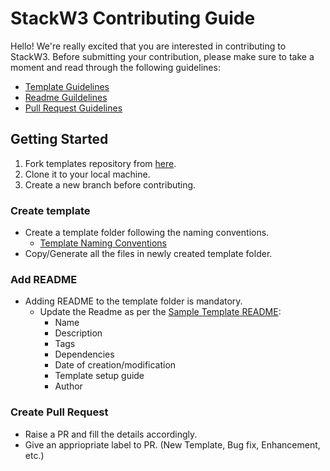 # StackW3 Contributing Guide

Hello! We're really excited that you are interested in contributing to StackW3. Before submitting your contribution, please make sure to take a moment and read through the following guidelines:

- [Template Guidelines](#create-template)
- [Readme Guildelines](#add-readme)
- [Pull Request Guidelines](#create-pull-request)

## Getting Started

1. Fork templates repository from [here](https://github.com/stackw3/templates).
2. Clone it to your local machine.
3. Create a new branch before contributing.

### Create template

- Create a template folder following the naming conventions.
  - [Template Naming Conventions](https://github.com/stackw3/docs/blob/main/TEMPLATE_NAMING_CONVENTIONS.md)
- Copy/Generate all the files in newly created template folder.

### Add README

- Adding README to the template folder is mandatory.
  - Update the Readme as per the [Sample Template README](https://github.com/stackw3/docs/blob/main/SAMPLE_TEMPLATE_README.md):
    - Name
    - Description
    - Tags
    - Dependencies
    - Date of creation/modification
    - Template setup guide
    - Author

### Create Pull Request

- Raise a PR and fill the details accordingly.
- Give an appriopriate label to PR. (New Template, Bug fix, Enhancement, etc.)
